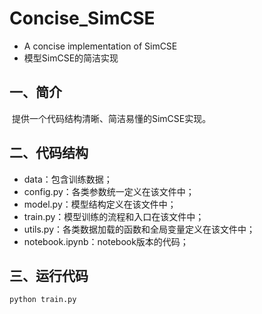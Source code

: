 # Concise_SimCSE
+ A concise implementation of SimCSE
+ 模型SimCSE的简洁实现

## 一、简介

​	提供一个代码结构清晰、简洁易懂的SimCSE实现。



## 二、代码结构

+ data：包含训练数据；
+ config.py：各类参数统一定义在该文件中；
+ model.py：模型结构定义在该文件中；
+ train.py：模型训练的流程和入口在该文件中；
+ utils.py：各类数据加载的函数和全局变量定义在该文件中；
+ notebook.ipynb：notebook版本的代码；



## 三、运行代码

```shell
python train.py
```

